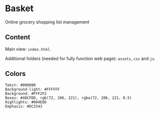 # Basket

Online grocery shopping list management

## Content

Main view: `index.html`.

Additional folders (needed for fully function web page): `assets`, `css` and `js`.

## Colors

```
Tekst: #000000
Background-light: #FFFFFF
Background: #FFF2F2
Boxes: #48CFDD, rgb(72, 206, 221), rgba(72, 206, 221, 0.5)
Highlights: #004E6D
Emphasis: #DC2543
```
